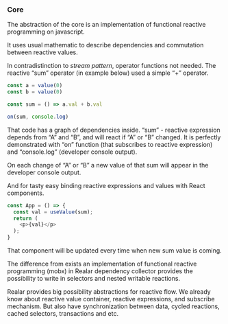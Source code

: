 ### Core

The abstraction of the core is an implementation of functional reactive programming on javascript.

It uses usual mathematic to describe dependencies and commutation between reactive values.

In contradistinction to _stream pattern_, operator functions not needed. The reactive “sum” operator (in example below) used a simple “+” operator.

```javascript
const a = value(0)
const b = value(0)

const sum = () => a.val + b.val

on(sum, console.log)
```

That code has a graph of dependencies inside. “sum” - reactive expression depends from “A” and “B”, and will react if “A” or “B” changed. It is perfectly demonstrated with “on” function (that subscribes to reactive expression) and “console.log” (developer console output).

On each change of “A” or “B” a new value of that sum will appear in the developer console output.

And for tasty easy binding reactive expressions and values with React components.

```javascript
const App = () => {
  const val = useValue(sum);
  return (
    <p>{val}</p>
  );
}
```

That component will be updated every time when new sum value is coming.

The difference from exists an implementation of functional reactive programming (mobx) in Realar dependency collector provides the possibility to write in selectors and nested writable reactions.

Realar provides big possibility abstractions for reactive flow. We already know about reactive value container, reactive expressions, and subscribe mechanism. But also have synchronization between data, cycled reactions, cached selectors, transactions and etc.
